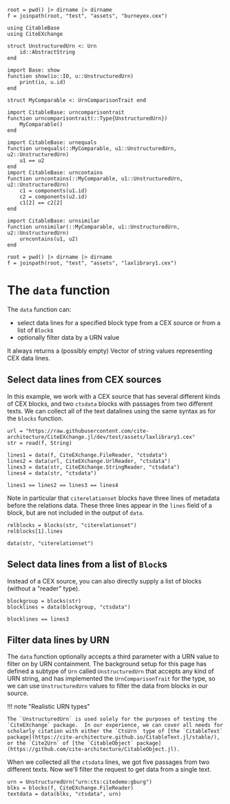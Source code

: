 ```@setup data
root = pwd() |> dirname |> dirname
f = joinpath(root, "test", "assets", "burneyex.cex")

using CitableBase
using CiteEXchange

struct UnstructuredUrn <: Urn
    id::AbstractString
end

import Base: show
function show(io::IO, u::UnstructuredUrn)
    print(io, u.id)
end

struct MyComparable <: UrnComparisonTrait end

import CitableBase: urncomparisontrait
function urncomparisontrait(::Type{UnstructuredUrn})
    MyComparable()
end

import CitableBase: urnequals
function urnequals(::MyComparable, u1::UnstructuredUrn, u2::UnstructuredUrn)
    u1 == u2
end
import CitableBase: urncontains
function urncontains(::MyComparable, u1::UnstructuredUrn, u2::UnstructuredUrn)
    c1 = components(u1.id)
    c2 = components(u2.id)
    c1[2] == c2[2]
end

import CitableBase: urnsimilar
function urnsimilar(::MyComparable, u1::UnstructuredUrn, u2::UnstructuredUrn)
    urncontains(u1, u2)
end

root = pwd() |> dirname |> dirname
f = joinpath(root, "test", "assets", "laxlibrary1.cex")

```

# The `data` function

The `data` function can:

- select data lines for a specified block type from a CEX source or from a list of `Block`s 
- optionally filter data by a URN value

It always returns a (possibly empty) Vector of string values representing CEX data lines.

## Select data lines from CEX sources

In this example, we work with a CEX source that has several different kinds of CEX blocks, and two `ctsdata` blocks with passages from two different texts.  We can collect all of the text datalines using the same syntax as for the `blocks` function.
 

```@example data
url = "https://raw.githubusercontent.com/cite-architecture/CiteEXchange.jl/dev/test/assets/laxlibrary1.cex"
str = read(f, String)

lines1 = data(f, CiteEXchange.FileReader, "ctsdata")
lines2 = data(url, CiteEXchange.UrlReader, "ctsdata")
lines3 = data(str, CiteEXchange.StringReader, "ctsdata")
lines4 = data(str, "ctsdata")
```
```@example data
lines1 == lines2 == lines3 == lines4
```


Note in particular that `citerelationset` blocks have three lines of metadata before the relations data. These three lines appear in the `lines` field of a block, but are not included in the output of `data`.

```@example data
relblocks = blocks(str, "citerelationset")
relblocks[1].lines
```

```@example data
data(str, "citerelationset")
```

## Select data lines from a list of `Block`s

Instead of a CEX source, you can also directly supply a list of blocks (without a "reader" type). 

```@example data
blockgroup = blocks(str)
blocklines = data(blockgroup, "ctsdata")
```

```@example data
blocklines == lines3
```

## Filter data lines by URN

The `data` function optionally accepts a third parameter with a URN value to filter on by URN containment.  The background setup for this page has defined a subtype of `Urn` called `UnstructuredUrn` that accepts any kind of URN string, and has implemented the `UrnComparisonTrait` for the type, so we can use `UnstructuredUrn` values to filter the data from blocks in our source.

!!! note "Realistic URN types"

    The `UnstructuredUrn` is used solely for the purposes of testing the `CiteEXchange` package.  In our experience, we can cover all needs for scholarly citation with either the `CtsUrn` type of [the `CitableText` package](https://cite-architecture.github.io/CitableText.jl/stable/), or the `Cite2Urn` of [the `CitableObject` package](https://github.com/cite-architecture/CitableObject.jl).


When we collected all the `ctsdata` lines, we got five passages from two different texts.  Now we'll filter the request to get data from a single text.

```@example data
urn = UnstructuredUrn("urn:cts:citedemo:gburg")
blks = blocks(f, CiteEXchange.FileReader)
textdata = data(blks, "ctsdata", urn)
``` 
